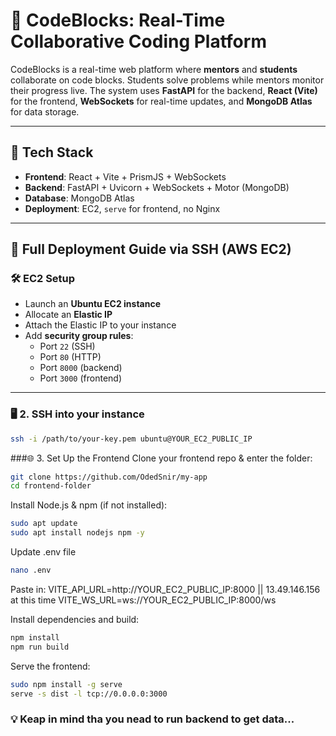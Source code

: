 # 🧠 CodeBlocks: Real-Time Collaborative Coding Platform

CodeBlocks is a real-time web platform where **mentors** and **students** collaborate on code blocks. Students solve problems while mentors monitor their progress live. The system uses **FastAPI** for the backend, **React (Vite)** for the frontend, **WebSockets** for real-time updates, and **MongoDB Atlas** for data storage.

---

## 🔧 Tech Stack

- **Frontend**: React + Vite + PrismJS + WebSockets
- **Backend**: FastAPI + Uvicorn + WebSockets + Motor (MongoDB)
- **Database**: MongoDB Atlas
- **Deployment**: EC2, `serve` for frontend, no Nginx

---

## 🚀 Full Deployment Guide via SSH (AWS EC2)

### 🛠️  EC2 Setup

- Launch an **Ubuntu EC2 instance**
- Allocate an **Elastic IP**
- Attach the Elastic IP to your instance
- Add **security group rules**:
  - Port `22` (SSH)
  - Port `80` (HTTP)
  - Port `8000` (backend)
  - Port `3000` (frontend)

---

### 🖥️ 2. SSH into your instance

```bash
ssh -i /path/to/your-key.pem ubuntu@YOUR_EC2_PUBLIC_IP
```

###🌐 3. Set Up the Frontend
Clone your frontend repo & enter the folder:

```bash
git clone https://github.com/OdedSnir/my-app
cd frontend-folder
```

Install Node.js & npm (if not installed):

```bash
sudo apt update
sudo apt install nodejs npm -y
```
Update .env file

```bash
nano .env
```
Paste in:
VITE_API_URL=http://YOUR_EC2_PUBLIC_IP:8000 || 13.49.146.156 at this time
VITE_WS_URL=ws://YOUR_EC2_PUBLIC_IP:8000/ws

Install dependencies and build:
```bash
npm install
npm run build
```

Serve the frontend:
```bash
sudo npm install -g serve
serve -s dist -l tcp://0.0.0.0:3000

```
### 💡 Keap in mind tha you nead to run backend to get data...